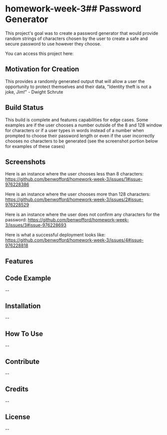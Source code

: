 # homework-week-3## Password Generator ##

This project's goal was to create a password generator that would provide random strings of characters chosen by the user to create a safe and secure password to use however they choose.

You can access this project here: 

## Motivation for Creation ##

This provides a randomly generated output that will allow a user the opportunity to protect themselves and their data, "Identity theft is not a joke, Jim!" - Dwight Schrute

## Build Status ##

This build is complete and features capabilities for edge cases. Some examples are if the user chooses a number outside of the 8 and 128 window for characters or if a user types in words instead of a number when prompted to choose their password length or even if the user incorrectly chooses no characters to be generated (see the screenshot portion below for examples of these cases)

## Screenshots ##

Here is an instance where the user chooses less than 8 characters:
https://github.com/benwofford/homework-week-3/issues/1#issue-976228386

Here is an instance where the user chooses more than 128 characters:
https://github.com/benwofford/homework-week-3/issues/2#issue-976228529

Here is an instance where the user does not confirm any characters for the password:
https://github.com/benwofford/homework-week-3/issues/3#issue-976228693

Here is what a successful deployment looks like:
https://github.com/benwofford/homework-week-3/issues/4#issue-976228818
## Features ##



## Code Example ##

--

## Installation ##

--

## How To Use ##

--

## Contribute ##

--

## Credits ##

--

## License ##

--